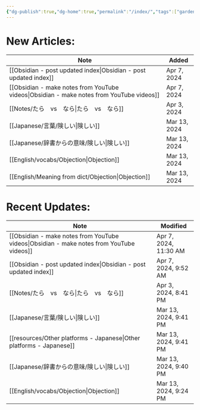 ```yaml
---
{"dg-publish":true,"dg-home":true,"permalink":"/index/","tags":["gardenEntry"],"dgPassFrontmatter":true}
---
```


 
# New Articles:

| Note                                                                                        | Added        |
| ------------------------------------------------------------------------------------------- | ------------ |
| [[Obsidian - post updated index\|Obsidian - post updated index]]                         | Apr 7, 2024  |
| [[Obsidian - make notes from YouTube videos\|Obsidian - make notes from YouTube videos]] | Apr 7, 2024  |
| [[Notes/たら　vs　なら\|たら　vs　なら]]                                                             | Apr 3, 2024  |
| [[Japanese/言葉/険しい\|険しい]]                                                                 | Mar 13, 2024 |
| [[Japanese/辞書からの意味/険しい\|険しい]]                                                            | Mar 13, 2024 |
| [[English/vocabs/Objection\|Objection]]                                                  | Mar 13, 2024 |
| [[English/Meaning from dict/Objection\|Objection]]                                       | Mar 13, 2024 |
# Recent Updates:

| Note                                                                                        | Modified              |
| ------------------------------------------------------------------------------------------- | --------------------- |
| [[Obsidian - make notes from YouTube videos\|Obsidian - make notes from YouTube videos]] | Apr 7, 2024, 11:30 AM |
| [[Obsidian - post updated index\|Obsidian - post updated index]]                         | Apr 7, 2024, 9:52 AM  |
| [[Notes/たら　vs　なら\|たら　vs　なら]]                                                             | Apr 3, 2024, 8:41 PM  |
| [[Japanese/言葉/険しい\|険しい]]                                                                 | Mar 13, 2024, 9:41 PM |
| [[resources/Other platforms - Japanese\|Other platforms - Japanese]]                     | Mar 13, 2024, 9:41 PM |
| [[Japanese/辞書からの意味/険しい\|険しい]]                                                            | Mar 13, 2024, 9:40 PM |
| [[English/vocabs/Objection\|Objection]]                                                  | Mar 13, 2024, 9:24 PM |
